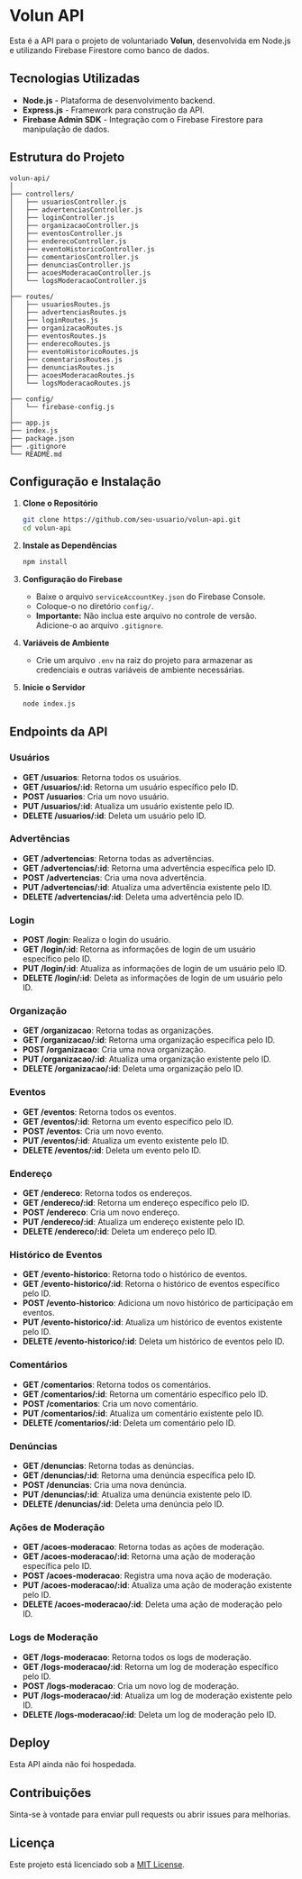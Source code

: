 # Volun API

Esta é a API para o projeto de voluntariado **Volun**, desenvolvida em Node.js e utilizando Firebase Firestore como banco de dados.

## Tecnologias Utilizadas

- **Node.js** - Plataforma de desenvolvimento backend.
- **Express.js** - Framework para construção da API.
- **Firebase Admin SDK** - Integração com o Firebase Firestore para manipulação de dados.

## Estrutura do Projeto

```
volun-api/
│
├── controllers/
│   ├── usuariosController.js
│   ├── advertenciasController.js
│   ├── loginController.js
│   ├── organizacaoController.js
│   ├── eventosController.js
│   ├── enderecoController.js
│   ├── eventoHistoricoController.js
│   ├── comentariosController.js
│   ├── denunciasController.js
│   ├── acoesModeracaoController.js
│   └── logsModeracaoController.js
│
├── routes/
│   ├── usuariosRoutes.js
│   ├── advertenciasRoutes.js
│   ├── loginRoutes.js
│   ├── organizacaoRoutes.js
│   ├── eventosRoutes.js
│   ├── enderecoRoutes.js
│   ├── eventoHistoricoRoutes.js
│   ├── comentariosRoutes.js
│   ├── denunciasRoutes.js
│   ├── acoesModeracaoRoutes.js
│   └── logsModeracaoRoutes.js
│
├── config/
│   └── firebase-config.js
│
├── app.js
├── index.js
├── package.json
├── .gitignore
└── README.md
```

## Configuração e Instalação

1. **Clone o Repositório**
   ```bash
   git clone https://github.com/seu-usuario/volun-api.git
   cd volun-api
   ```

2. **Instale as Dependências**
   ```bash
   npm install
   ```

3. **Configuração do Firebase**
   - Baixe o arquivo `serviceAccountKey.json` do Firebase Console.
   - Coloque-o no diretório `config/`.
   - **Importante:** Não inclua este arquivo no controle de versão. Adicione-o ao arquivo `.gitignore`.

4. **Variáveis de Ambiente**
   - Crie um arquivo `.env` na raiz do projeto para armazenar as credenciais e outras variáveis de ambiente necessárias.

5. **Inicie o Servidor**
   ```bash
   node index.js
   ```

## Endpoints da API

### **Usuários**
- **GET /usuarios**: Retorna todos os usuários.
- **GET /usuarios/:id**: Retorna um usuário específico pelo ID.
- **POST /usuarios**: Cria um novo usuário.
- **PUT /usuarios/:id**: Atualiza um usuário existente pelo ID.
- **DELETE /usuarios/:id**: Deleta um usuário pelo ID.

### **Advertências**
- **GET /advertencias**: Retorna todas as advertências.
- **GET /advertencias/:id**: Retorna uma advertência específica pelo ID.
- **POST /advertencias**: Cria uma nova advertência.
- **PUT /advertencias/:id**: Atualiza uma advertência existente pelo ID.
- **DELETE /advertencias/:id**: Deleta uma advertência pelo ID.

### **Login**
- **POST /login**: Realiza o login do usuário.
- **GET /login/:id**: Retorna as informações de login de um usuário específico pelo ID.
- **PUT /login/:id**: Atualiza as informações de login de um usuário pelo ID.
- **DELETE /login/:id**: Deleta as informações de login de um usuário pelo ID.

### **Organização**
- **GET /organizacao**: Retorna todas as organizações.
- **GET /organizacao/:id**: Retorna uma organização específica pelo ID.
- **POST /organizacao**: Cria uma nova organização.
- **PUT /organizacao/:id**: Atualiza uma organização existente pelo ID.
- **DELETE /organizacao/:id**: Deleta uma organização pelo ID.

### **Eventos**
- **GET /eventos**: Retorna todos os eventos.
- **GET /eventos/:id**: Retorna um evento específico pelo ID.
- **POST /eventos**: Cria um novo evento.
- **PUT /eventos/:id**: Atualiza um evento existente pelo ID.
- **DELETE /eventos/:id**: Deleta um evento pelo ID.

### **Endereço**
- **GET /endereco**: Retorna todos os endereços.
- **GET /endereco/:id**: Retorna um endereço específico pelo ID.
- **POST /endereco**: Cria um novo endereço.
- **PUT /endereco/:id**: Atualiza um endereço existente pelo ID.
- **DELETE /endereco/:id**: Deleta um endereço pelo ID.

### **Histórico de Eventos**
- **GET /evento-historico**: Retorna todo o histórico de eventos.
- **GET /evento-historico/:id**: Retorna o histórico de eventos específico pelo ID.
- **POST /evento-historico**: Adiciona um novo histórico de participação em eventos.
- **PUT /evento-historico/:id**: Atualiza um histórico de eventos existente pelo ID.
- **DELETE /evento-historico/:id**: Deleta um histórico de eventos pelo ID.

### **Comentários**
- **GET /comentarios**: Retorna todos os comentários.
- **GET /comentarios/:id**: Retorna um comentário específico pelo ID.
- **POST /comentarios**: Cria um novo comentário.
- **PUT /comentarios/:id**: Atualiza um comentário existente pelo ID.
- **DELETE /comentarios/:id**: Deleta um comentário pelo ID.

### **Denúncias**
- **GET /denuncias**: Retorna todas as denúncias.
- **GET /denuncias/:id**: Retorna uma denúncia específica pelo ID.
- **POST /denuncias**: Cria uma nova denúncia.
- **PUT /denuncias/:id**: Atualiza uma denúncia existente pelo ID.
- **DELETE /denuncias/:id**: Deleta uma denúncia pelo ID.

### **Ações de Moderação**
- **GET /acoes-moderacao**: Retorna todas as ações de moderação.
- **GET /acoes-moderacao/:id**: Retorna uma ação de moderação específica pelo ID.
- **POST /acoes-moderacao**: Registra uma nova ação de moderação.
- **PUT /acoes-moderacao/:id**: Atualiza uma ação de moderação existente pelo ID.
- **DELETE /acoes-moderacao/:id**: Deleta uma ação de moderação pelo ID.

### **Logs de Moderação**
- **GET /logs-moderacao**: Retorna todos os logs de moderação.
- **GET /logs-moderacao/:id**: Retorna um log de moderação específico pelo ID.
- **POST /logs-moderacao**: Cria um novo log de moderação.
- **PUT /logs-moderacao/:id**: Atualiza um log de moderação existente pelo ID.
- **DELETE /logs-moderacao/:id**: Deleta um log de moderação pelo ID.

## Deploy

Esta API ainda não foi hospedada.

## Contribuições

Sinta-se à vontade para enviar pull requests ou abrir issues para melhorias.

## Licença

Este projeto está licenciado sob a [MIT License](LICENSE).
